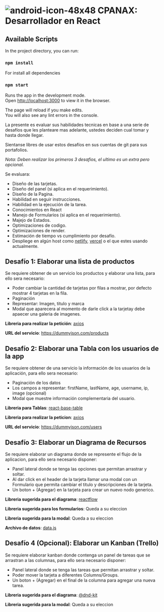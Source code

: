 # ![android-icon-48x48](https://user-images.githubusercontent.com/6616670/203347014-4b5f6081-4bff-4ffc-bbd0-e18f4f5559bc.png) CPANAX: Desarrollador en React

## Available Scripts

In the project directory, you can run:

### `npm install`

For install all dependencies

### `npm start`

Runs the app in the development mode.\
Open [http://localhost:3000](http://localhost:3000) to view it in the browser.

The page will reload if you make edits.\
You will also see any lint errors in the console.

La presente es evaluar sus habilidades tecnicas en base a una serie de desafíos que les planteare mas adelante, ustedes deciden cual tomar y hasta donde llegar.

Sientanse libres de usar estos desafíos en sus cuentas de git para sus portafolios.

_Nota: Deben realizar los primeros 3 desafios, el ultimo es un extra pero opcional._

Se evaluara:

- Diseño de las tarjetas.
- Diseño del panel (si aplica en el requerimiento).
- Diseño de la Pagina.
- Habilidad en seguir instrucciones.
- Habilidad en la ejecución de la tarea.
- Conocimientos en React
- Manejo de Formularios (si aplica en el requerimiento).
- Majejo de Estados.
- Optimizaciones de codigo.
- Optimizaciones de render.
- Estimación de tiempo vs cumplimiento por desafío.
- Despliege en algún host como [netlify](https://www.netlify.com/), [vercel](https://vercel.com/) o el que estes usando actualmente.

## Desafío 1: Elaborar una lista de productos

Se requiere obtener de un servicio los productos y elaborar una lista, para ello sera necesario:

- Poder cambiar la cantidad de tarjetas por filas a mostrar, por defecto mostrar 4 tarjetas en la fila.
- Paginación
- Representar: Imagen, titulo y marca
- Modal que aparecera al momento de darle click a la tarjetay debe apaecer una galeria de imagenes.

**Libreria para realizar la petición**: [axios](https://www.npmjs.com/package/axios)

**URL del servicio**: https://dummyjson.com/products

## Desafío 2: Elaborar una Tabla con los usuarios de la app

Se requiere obtener de una servicio la información de los usuarios de la aplicación, para ello sera necesario:

- Paginación de los datos
- Los campos a representar: firstName, lastName, age, username, ip, image (opcional)
- Modal que muestre información complementaria del usuario.

**Libreria para Tablas**: [react-base-table](https://www.npmjs.com/package/react-base-table)

**Libreria para realizar la peticion**: [axios](https://www.npmjs.com/package/axios)

**URL del servicio**: https://dummyjson.com/users

## Desafío 3: Elaborar un Diagrama de Recursos

Se requiere elaborar un diagrama donde se represente el flujo de la aplicacion, para ello sera necesario disponer:

- Panel lateral donde se tenga las opciones que permitan arrastrar y soltar.
- Al dar click en el header de la tarjeta llamar una modal con un Formulario que permita cambiar el titulo y descripciones de la tarjeta.
- Un boton + (Agregar) en la tarjeta para crear un nuevo nodo generico.

**Libreria sugerida para el diagrama**: [reactflow](https://www.npmjs.com/package/reactflow)

**Libreria sugerida para los formularios**: Queda a su eleccion

**Libreria sugerida para la modal**: Queda a su eleccion

**Archivo de datos**: [data.js](https://github.com/ajimenezg/cpanax-desafio/blob/main/diagrama/data.js)

## Desafío 4 (Opcional): Elaborar un Kanban (Trello)

Se requiere elaborar kanban donde contenga un panel de tareas que se arrastran a las columnas, para ello sera necesario disponer:

- Panel lateral donde se tenga las tareas que permitan arrastrar y soltar.
- Poder mover la tarjeta a diferentes Columns/Groups.
- Un boton + (Agregar) en el final de la columna para agregar una nueva tarea.

**Libreria sugerida para el diagrama**: [@dnd-kit](https://www.npmjs.com/package/@dnd-kit/core)

**Libreria sugerida para la modal**: Queda a su eleccion
